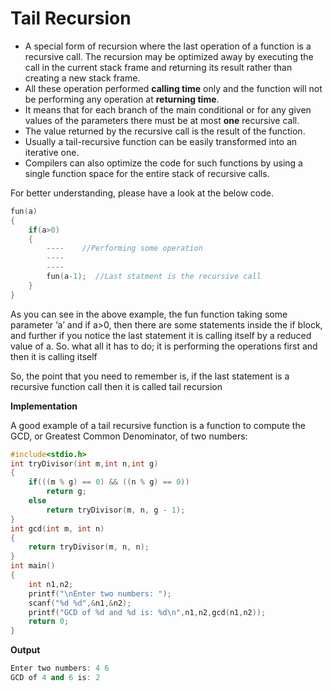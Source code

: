 # Tail Recursion

* A special form of recursion where the last operation of a function is a recursive call. The recursion may be optimized away by executing the call in the current stack frame and returning its result rather than creating a new stack frame.
* All these operation performed **calling time** only and the function will not be performing any operation at **returning time**.
* It means that for each branch of the main conditional or for any given values of the parameters there must be at most **one** recursive call.
* The value returned by the recursive call is the result of the function.
* Usually a tail-recursive function can be easily transformed into an iterative one.
* Compilers can also optimize the code for such functions by using a single function space for the entire stack of recursive calls.
 
For better understanding, please have a look at the below code.
```cpp
fun(a)  
{
    if(a>0)
    {
        ----    //Performing some operation
        ----
        ----
        fun(a-1);  //Last statment is the recursive call
    }
}
```
As you can see in the above example, the fun function taking some parameter ‘a’ and if a>0, then there are some statements inside the if block, and further if you notice the last statement it is calling itself by a reduced value of a. So. what all it has to do; it is performing the operations first and then it is calling itself

So, the point that you need to remember is, if the last statement is a recursive function call then it is called tail recursion

**Implementation**

A good example of a tail recursive function is a function to compute the GCD, or Greatest Common Denominator, of two numbers:

```cpp
#include<stdio.h>
int tryDivisor(int m,int n,int g) 
{
    if(((m % g) == 0) && ((n % g) == 0))
        return g;
    else
        return tryDivisor(m, n, g - 1);
}
int gcd(int m, int n)
{
    return tryDivisor(m, n, n);
}
int main()
{
    int n1,n2;
    printf("\nEnter two numbers: ");
    scanf("%d %d",&n1,&n2);
    printf("GCD of %d and %d is: %d\n",n1,n2,gcd(n1,n2));
    return 0;
}
```
**Output**

```cpp
Enter two numbers: 4 6
GCD of 4 and 6 is: 2
```